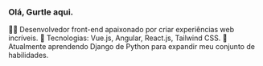 ### Olá, Gurtle aqui. 

👨‍💻 Desenvolvedor front-end apaixonado por criar experiências web incríveis.
🚀 Tecnologias: Vue.js, Angular, React.js, Tailwind CSS.
🌱 Atualmente aprendendo Django de Python para expandir meu conjunto de habilidades.
